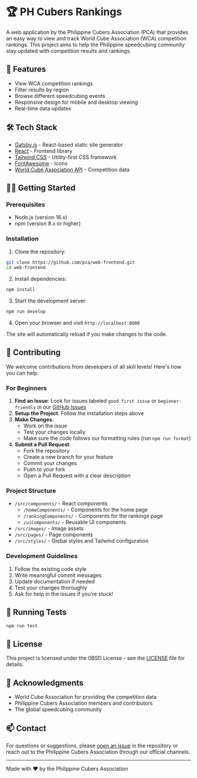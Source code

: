 # 🏆 PH Cubers Rankings

A web application by the Philippine Cubers Association (PCA) that provides an easy way to view and track World Cube Association (WCA) competition rankings. This project aims to help the Philippine speedcubing community stay updated with competition results and rankings.

## 🚀 Features

- View WCA competition rankings
- Filter results by region
- Browse different speedcubing events
- Responsive design for mobile and desktop viewing
- Real-time data updates

## 🛠️ Tech Stack

- [Gatsby.js](https://www.gatsbyjs.com/) - React-based static site generator
- [React](https://reactjs.org/) - Frontend library
- [Tailwind CSS](https://tailwindcss.com/) - Utility-first CSS framework
- [FontAwesome](https://fontawesome.com/) - Icons
- [World Cube Association API](https://www.worldcubeassociation.org/api/v0/) - Competition data

## 🏃‍♂️ Getting Started

### Prerequisites

- Node.js (version 16.x)
- npm (version 8.x or higher)

### Installation

1. Clone the repository:
```bash
git clone https://github.com/pca/web-frontend.git
cd web-frontend
```

2. Install dependencies:
```bash
npm install
```

3. Start the development server:
```bash
npm run develop
```

4. Open your browser and visit `http://localhost:8000`

The site will automatically reload if you make changes to the code.

## 🤝 Contributing

We welcome contributions from developers of all skill levels! Here's how you can help:

### For Beginners

1. **Find an Issue**: Look for issues labeled `good first issue` or `beginner-friendly` in our [GitHub Issues](https://github.com/pca/web-frontend/issues)
2. **Setup the Project**: Follow the installation steps above
3. **Make Changes**: 
   - Work on the issue
   - Test your changes locally
   - Make sure the code follows our formatting rules (run `npm run format`)
4. **Submit a Pull Request**: 
   - Fork the repository
   - Create a new branch for your feature
   - Commit your changes
   - Push to your fork
   - Open a Pull Request with a clear description

### Project Structure

- `/src/components/` - React components
  - `/homeComponents/` - Components for the home page
  - `/rankingComponents/` - Components for the rankings page
  - `/uiComponents/` - Reusable UI components
- `/src/images/` - Image assets
- `/src/pages/` - Page components
- `/src/styles/` - Global styles and Tailwind configuration

### Development Guidelines

1. Follow the existing code style
2. Write meaningful commit messages
3. Update documentation if needed
4. Test your changes thoroughly
5. Ask for help in the issues if you're stuck!

## 🧪 Running Tests

```bash
npm run test
```

## 📝 License

This project is licensed under the 0BSD License - see the [LICENSE](LICENSE) file for details.

## 🙏 Acknowledgments

- World Cube Association for providing the competition data
- Philippine Cubers Association members and contributors
- The global speedcubing community

## 📫 Contact

For questions or suggestions, please [open an issue](https://github.com/pca/web-frontend/issues) in the repository or reach out to the Philippine Cubers Association through our official channels.

---

Made with ❤️ by the Philippine Cubers Association
